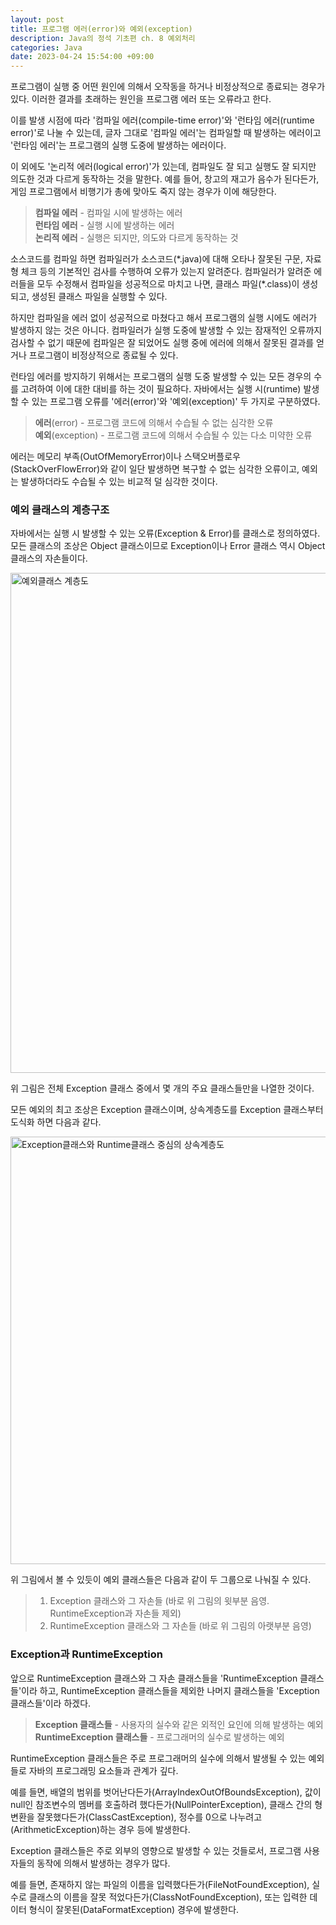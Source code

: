 ```yaml
---
layout: post
title: 프로그램 에러(error)와 예외(exception)
description: Java의 정석 기초편 ch. 8 예외처리
categories: Java
date: 2023-04-24 15:54:00 +09:00
---
```

프로그램이 실행 중 어떤 원인에 의해서 오작동을 하거나 비정상적으로 종료되는 경우가 있다. 이러한 결과를 초래하는 원인을 프로그램 에러 또는 오류라고 한다.

이를 발생 시점에 따라 '컴파일 에러(compile-time error)'와 '런타임 에러(runtime error)'로 나눌 수 있는데, 글자 그대로 '컴파일 에러'는 컴파일할 때 발생하는 에러이고 '런타임 에러'는 프로그램의 실행 도중에 발생하는 에러이다.

이 외에도 '논리적 에러(logical error)'가 있는데, 컴파일도 잘 되고 실행도 잘 되지만 의도한 것과 다르게 동작하는 것을 말한다. 예를 들어, 창고의 재고가 음수가 된다든가, 게임 프로그램에서 비행기가 총에 맞아도 죽지 않는 경우가 이에 해당한다.

> **컴파일 에러** - 컴파일 시에 발생하는 에러\
> **런타임 에러** - 실행 시에 발생하는 에러\
> **논리적 에러** - 실행은 되지만, 의도와 다르게 동작하는 것

소스코드를 컴파일 하면 컴파일러가 소스코드(\*.java)에 대해 오타나 잘못된 구문, 자료형 체크 등의 기본적인 검사를 수행하여 오류가 있는지 알려준다. 컴파일러가 알려준 에러들을 모두 수정해서 컴파일을 성공적으로 마치고 나면, 클래스 파일(\*.class)이 생성되고, 생성된 클래스 파일을 실행할 수 있다. 

하지만 컴파일을 에러 없이 성공적으로 마쳤다고 해서 프로그램의 실행 시에도 에러가 발생하지 않는 것은 아니다. 컴파일러가 실행 도중에 발생할 수 있는 잠재적인 오류까지 검사할 수 없기 때문에 컴파일은 잘 되었어도 실행 중에 에러에 의해서 잘못된 결과를 얻거나 프로그램이 비정상적으로 종료될 수 있다.

런타임 에러를 방지하기 위해서는 프로그램의 실행 도중 발생할 수 있는 모든 경우의 수를 고려하여 이에 대한 대비를 하는 것이 필요하다. 자바에서는 실행 시(runtime) 발생할 수 있는 프로그램 오류를 '에러(error)'와 '예외(exception)' 두 가지로 구분하였다.

> **에러**(error) - 프로그램 코드에 의해서 수습될 수 없는 심각한 오류\
> **예외**(exception) - 프로그램 코드에 의해서 수습될 수 있는 다소 미약한 오류

에러는 메모리 부족(OutOfMemoryError)이나 스택오버플로우(StackOverFlowError)와 같이 일단 발생하면 복구할 수 없는 심각한 오류이고, 예외는 발생하더라도 수습될 수 있는 비교적 덜 심각한 것이다.


### 예외 클래스의 계층구조

자바에서는 실행 시 발생할 수 있는 오류(Exception & Error)를 클래스로 정의하였다. 모든 클래스의 조상은 Object 클래스이므로 Exception이나 Error 클래스 역시 Object 클래스의 자손들이다.

<img width="800" alt="예외클래스 계층도" title="예외클래스 계층도 출처:https://velog.io/@mingseok/예외-클래스의-계층구조" src="https://user-images.githubusercontent.com/88493727/233925156-12c7f13b-ef55-4307-94ce-ab7edef42a26.png">

위 그림은 전체 Exception 클래스 중에서 몇 개의 주요 클래스들만을 나열한 것이다.

모든 예외의 최고 조상은 Exception 클래스이며, 상속계층도를 Exception 클래스부터 도식화 하면 다음과 같다.

<img width="684" alt="Exception클래스와 Runtime클래스 중심의 상속계층도" title="Exception클래스와 Runtime클래스 중심의 상속계층도 출처:https://velog.io/@mingseok/예외-클래스의-계층구조" src="https://user-images.githubusercontent.com/88493727/233926596-a91e9668-f1a9-423b-ae50-abb3a98c5c1c.png">

위 그림에서 볼 수 있듯이 예외 클래스들은 다음과 같이 두 그룹으로 나눠질 수 있다.

> 1. Exception 클래스와 그 자손들 (바로 위 그림의 윗부분 음영. RuntimeException과 자손들 제외)
> 2. RuntimeException 클래스와 그 자손들 (바로 위 그림의 아랫부분 음영)


### Exception과 RuntimeException

앞으로 RuntimeException 클래스와 그 자손 클래스들을 'RuntimeException 클래스들'이라 하고, RuntimeException 클래스들을 제외한 나머지 클래스들을 'Exception 클래스들'이라 하겠다.

> **Exception 클래스들** - 사용자의 실수와 같은 외적인 요인에 의해 발생하는 예외\
> **RuntimeException 클래스들** - 프로그래머의 실수로 발생하는 예외

RuntimeException 클래스들은 주로 프로그래머의 실수에 의해서 발생될 수 있는 예외들로 자바의 프로그래밍 요소들과 관계가 깊다. 

예를 들면, 배열의 범위를 벗어난다든가(ArrayIndexOutOfBoundsException), 값이 null인 참조변수의 멤버를 호출하려 했다든가(NullPointerException), 클래스 간의 형변환을 잘못했다든가(ClassCastException), 정수를 0으로 나누려고(ArithmeticException)하는 경우 등에 발생한다. 

Exception 클래스들은 주로 외부의 영향으로 발생할 수 있는 것들로서, 프로그램 사용자들의 동작에 의해서 발생하는 경우가 많다. 

예를 들면, 존재하지 않는 파일의 이름을 입력했다든가(FileNotFoundException), 실수로 클래스의 이름을 잘못 적었다든가(ClassNotFoundException), 또는 입력한 데이터 형식이 잘못된(DataFormatException) 경우에 발생한다.
